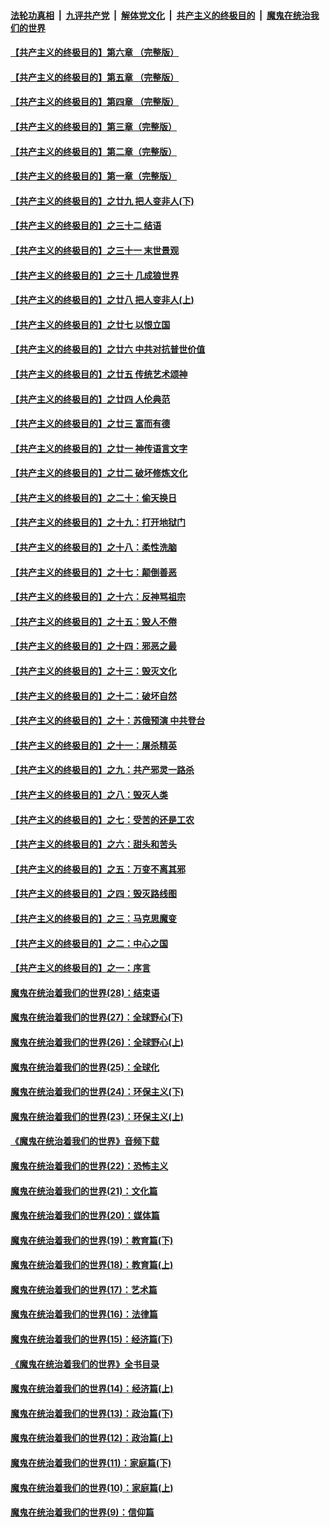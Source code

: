 ####  [法轮功真相](../../../../basic/blob/master/README.md?t=11151739) &nbsp;|&nbsp; [九评共产党](../../../../9ping.md/blob/master/README.md?t=11151739) &nbsp;|&nbsp; [解体党文化](../../../../jtdwh.md/blob/master/README.md?t=11151739)  &nbsp;|&nbsp; [共产主义的终极目的](../../../../gczydzjmd.md/blob/master/README.md?t=11151739) &nbsp;|&nbsp; [魔鬼在统治我们的世界](../../../../mgztzwmdsj.md/blob/master/README.md?t=11151739) 

#### [【共产主义的终极目的】第六章 （完整版）](../pages/nsc422/n11428913.md?t=11151739) 

#### [【共产主义的终极目的】第五章 （完整版）](../pages/nsc422/n11428912.md?t=11151739) 

#### [【共产主义的终极目的】第四章 （完整版）](../pages/nsc422/n11428907.md?t=11151739) 

#### [【共产主义的终极目的】第三章（完整版）](../pages/nsc422/n11428848.md?t=11151739) 

#### [【共产主义的终极目的】第二章（完整版）](../pages/nsc422/n11428831.md?t=11151739) 

#### [【共产主义的终极目的】第一章（完整版）](../pages/nsc422/n11417651.md?t=11151739) 

#### [【共产主义的终极目的】之廿九 把人变非人(下)](../pages/nsc422/n11344140.md?t=11151739) 

#### [【共产主义的终极目的】之三十二 结语](../pages/nsc422/n11360535.md?t=11151739) 

#### [【共产主义的终极目的】之三十一 末世景观](../pages/nsc422/n11351129.md?t=11151739) 

#### [【共产主义的终极目的】之三十 几成狼世界](../pages/nsc422/n11348280.md?t=11151739) 

#### [【共产主义的终极目的】之廿八 把人变非人(上)](../pages/nsc422/n11340492.md?t=11151739) 

#### [【共产主义的终极目的】之廿七 以恨立国](../pages/nsc422/n11336944.md?t=11151739) 

#### [【共产主义的终极目的】之廿六 中共对抗普世价值](../pages/nsc422/n11324785.md?t=11151739) 

#### [【共产主义的终极目的】之廿五 传统艺术颂神](../pages/nsc422/n11296396.md?t=11151739) 

#### [【共产主义的终极目的】之廿四 人伦典范](../pages/nsc422/n11296397.md?t=11151739) 

#### [【共产主义的终极目的】之廿三 富而有德](../pages/nsc422/n11283598.md?t=11151739) 

#### [【共产主义的终极目的】之廿一 神传语言文字](../pages/nsc422/n11263265.md?t=11151739) 

#### [【共产主义的终极目的】之廿二 破坏修炼文化](../pages/nsc422/n11245728.md?t=11151739) 

#### [【共产主义的终极目的】之二十：偷天换日](../pages/nsc422/n11238846.md?t=11151739) 

#### [【共产主义的终极目的】之十九：打开地狱门](../pages/nsc422/n11206376.md?t=11151739) 

#### [【共产主义的终极目的】之十八：柔性洗脑](../pages/nsc422/n11199994.md?t=11151739) 

#### [【共产主义的终极目的】之十七：颠倒善恶](../pages/nsc422/n11179782.md?t=11151739) 

#### [【共产主义的终极目的】之十六：反神骂祖宗](../pages/nsc422/n11166798.md?t=11151739) 

#### [【共产主义的终极目的】之十五：毁人不倦](../pages/nsc422/n11166792.md?t=11151739) 

#### [【共产主义的终极目的】之十四：邪恶之最](../pages/nsc422/n11150249.md?t=11151739) 

#### [【共产主义的终极目的】之十三：毁灭文化](../pages/nsc422/n11135227.md?t=11151739) 

#### [【共产主义的终极目的】之十二：破坏自然](../pages/nsc422/n11135214.md?t=11151739) 

#### [【共产主义的终极目的】之十：苏俄预演 中共登台](../pages/nsc422/n11118424.md?t=11151739) 

#### [【共产主义的终极目的】之十一：屠杀精英](../pages/nsc422/n11118442.md?t=11151739) 

#### [【共产主义的终极目的】之九：共产邪灵一路杀](../pages/nsc422/n11114139.md?t=11151739) 

#### [【共产主义的终极目的】之八：毁灭人类](../pages/nsc422/n11108503.md?t=11151739) 

#### [【共产主义的终极目的】之七：受苦的还是工农](../pages/nsc422/n11101809.md?t=11151739) 

#### [【共产主义的终极目的】之六：甜头和苦头](../pages/nsc422/n11096971.md?t=11151739) 

#### [【共产主义的终极目的】之五：万变不离其邪](../pages/nsc422/n11091285.md?t=11151739) 

#### [【共产主义的终极目的】之四：毁灭路线图](../pages/nsc422/n11086284.md?t=11151739) 

#### [【共产主义的终极目的】之三：马克思魔变](../pages/nsc422/n11061941.md?t=11151739) 

#### [【共产主义的终极目的】之二：中心之国](../pages/nsc422/n11047728.md?t=11151739) 

#### [【共产主义的终极目的】之一：序言](../pages/nsc422/n11086077.md?t=11151739) 

#### [魔鬼在统治着我们的世界(28)：结束语](../pages/nsc422/n10936246.md?t=11151739) 

#### [魔鬼在统治着我们的世界(27)：全球野心(下)](../pages/nsc422/n10928319.md?t=11151739) 

#### [魔鬼在统治着我们的世界(26)：全球野心(上)](../pages/nsc422/n10900318.md?t=11151739) 

#### [魔鬼在统治着我们的世界(25)：全球化](../pages/nsc422/n10788205.md?t=11151739) 

#### [魔鬼在统治着我们的世界(24)：环保主义(下)](../pages/nsc422/n10695307.md?t=11151739) 

#### [魔鬼在统治着我们的世界(23)：环保主义(上)](../pages/nsc422/n10688613.md?t=11151739) 

#### [《魔鬼在统治着我们的世界》音频下载](../pages/nsc422/n10635553.md?t=11151739) 

#### [魔鬼在统治着我们的世界(22)：恐怖主义](../pages/nsc422/n10614727.md?t=11151739) 

#### [魔鬼在统治着我们的世界(21)：文化篇](../pages/nsc422/n10597706.md?t=11151739) 

#### [魔鬼在统治着我们的世界(20)：媒体篇](../pages/nsc422/n10586579.md?t=11151739) 

#### [魔鬼在统治着我们的世界(19)：教育篇(下)](../pages/nsc422/n10564808.md?t=11151739) 

#### [魔鬼在统治着我们的世界(18)：教育篇(上)](../pages/nsc422/n10526970.md?t=11151739) 

#### [魔鬼在统治着我们的世界(17)：艺术篇](../pages/nsc422/n10499093.md?t=11151739) 

#### [魔鬼在统治着我们的世界(16)：法律篇](../pages/nsc422/n10485969.md?t=11151739) 

#### [魔鬼在统治着我们的世界(15)：经济篇(下)](../pages/nsc422/n10469975.md?t=11151739) 

#### [《魔鬼在统治着我们的世界》全书目录](../pages/nsc422/n10464261.md?t=11151739) 

#### [魔鬼在统治着我们的世界(14)：经济篇(上)](../pages/nsc422/n10457370.md?t=11151739) 

#### [魔鬼在统治着我们的世界(13)：政治篇(下)](../pages/nsc422/n10448270.md?t=11151739) 

#### [魔鬼在统治着我们的世界(12)：政治篇(上)](../pages/nsc422/n10444576.md?t=11151739) 

#### [魔鬼在统治着我们的世界(11)：家庭篇(下)](../pages/nsc422/n10440961.md?t=11151739) 

#### [魔鬼在统治着我们的世界(10)：家庭篇(上)](../pages/nsc422/n10435448.md?t=11151739) 

#### [魔鬼在统治着我们的世界(9)：信仰篇](../pages/nsc422/n10432159.md?t=11151739) 


